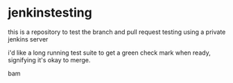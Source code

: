 # jenkinstesting

this is a repository to test the branch and pull request testing using a private jenkins server

i'd like a long running test suite to get a green check mark when ready, signifying it's okay to merge.

bam
